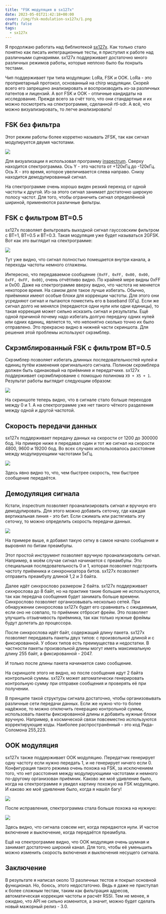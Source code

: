 ```yaml
---
title: "FSK модуляция в sx127x"
date: 2023-05-01T21:42:18+00:00
cover: /img/fsk-modulation-sx127x/1.png
draft: false
tags:
  - sx127x
---
```

Я продолжаю работать над библиотекой [sx127x](https://github.com/dernasherbrezon/sx127x). Как только стало понятно как писать интеграционные тесты, я приступил к работе над различными сценариями. sx127x поддерживает достаточно много различных режимов работы, которые неплохо было бы покрыть тестами.

Чип поддерживает три типа модуляции: LoRa, FSK и OOK. LoRa - это проприетарный протокол, основанный на chirp модуляции. Скорей всего его запрещено анализировать и воспроизводить из-за различных патентов и лицензий. А вот FSK и OOK - отличные кандидаты на исследование. Прежде всего за счёт того, что они стандартные и их можно посмотреть на спектрограмме, сделанной rtl-sdr. А всё, что можно визуализировать, то легче анализировать!

## FSK без фильтра

Этот режим работы более корретно называть 2FSK, так как сигнал модулируется двумя частотами.

![](/img/fsk-modulation-sx127x/1.png)

Для визуализации я использовал программу [inspectrum](https://github.com/miek/inspectrum). Сверху находится спектрограмма. Ось Y - это частота от +120кГц до -120кГц. Ось X - это время, которое увеличивается слева направо. Снизу находится демодулированный сигнал.

На спектрограмме очень хорошо виден резкий переход от одной частоты к другой. Из-за этого сигнал занимает достаточно широкую полосу частот. Для того, чтобы ограничить сигнал определённой шириной, применяются различные фильтры.

## FSK с фильтром BT=0.5

sx127x позволяет фильтровать выходной сигнал гауссовским фильтром с BT=1, BT=0.5 и BT=0.3. Такая модуляция уже будет называться 2GFSK. Вот как это выглядит на спектрограмме:

![](/img/fsk-modulation-sx127x/2.png)

Тут уже видно, что сигнал полностью помещается внутри канала, а переходы частоты немного сглажены. 

Интересно, что передаваемое сообщение ```{0xFF, 0xFF, 0x00, 0x00, 0xFF, 0xFF, 0x00}```, очень отчётливо видно. По крайней мере видны 0xFF и 0x00. Даже на спектрограмме вверху видно, что частота не меняется некоторое время. На самом деле такое лучше избегать. Обычно, приёмники имеют особые блоки для коррекции частоты. Для этого они усредняют сигнал и пытаются поместить его в baseband (0Гц). Если же сигнал долго не менялся (передаются одни нули или одни единицы), то такая коррекция может сильно исказить сигнал и результаты. Ещё одной причиной почему надо избегать долгую передачу одних нулей или одних единиц, является то, что непонятно сколько точно их было отправлено. Это прекрасно видно в нижней части скриншота. Для решения этой проблемы используют скрэмблер.

## Скрэмблированный FSK с фильтром BT=0.5

Скрэмблер позволяет избегать длинных последовательностей нулей и единиц путём изменения оригинального сигнала. Полином скрэмблера должен быть одинаковый на приёмнике и передатчике. sx127x поддерживает скрэмблирование с помощью полинома ```X9 + X5 + 1```. Результат работы выглядит следующим образом:

![](/img/fsk-modulation-sx127x/3.png)

На скриншоте теперь видно, что в сигнале стало больше переходов между 0 и 1. А на спектрограмме уже нет такого чёткого разделения между одной и другой частотой.

## Скорость передачи данных

sx127x поддерживает передачу данных на скорости от 1200 до 300000 бод. На примере ниже я передавал один и тот же сигнал на скорости 4800, 9600 и 19200 бод. Во всех случаях использовалось расстояние между модулирующими частотами 5кГц.

![](/img/fsk-modulation-sx127x/4.png)

Здесь явно видно то, что, чем быстрее скорость, тем быстрее сообщение передаётся.

## Демодуляция сигнала

Кстати, inspectrum позволяет проанализировать сигнал и вручную его демодулировать. Для этого можно добавить сеточку, где каждая вертикальная линия - это бит. Если сжимать или растягивать эту сеточку, то можно определить скорость передачи данных.

![](/img/fsk-modulation-sx127x/5.png)

На примере выше, я добавил такую сетку в самое начало сообщения и выровнял по битам преамбулы.

Этот простой инструмент позволяет вручную проанализировать сигнал. Например, в моём случае сигнал начинается с преамбулы. Это специальная последовательность 0 и 1, которая позволяет подстроить частоту приёмника и синхронизатора битов. sx127x позволяет отправить преамбулу длиной 1,2 и 3 байта. 

Далее идёт синхрослово размером 2 байта. sx127x поддерживает сихнрослова до 8 байт, но на практике такие большие не используются, так как передача сообщения будет занимать больше времени. Синхрослово позволяет организовывать несколько сетей. При обнаружении синхрослова sx127x будет его сравнивать с ожидаемым, если оно не совпало, то приёмник отбросит фрейм. Это позволяет улучшить отзывчивость приёмника, так как только нужные фреймы будут долетать до процессора.

После синхрослова идёт байт, содержащий длину пакета. sx127x позволяет передавать пакеты двух типов: с произвольной длиной и с фиксированной. У обоих типов есть преимущества и недостатки. В частности пакеты произвольной длины могут иметь максимальную длину 255 байт, а фиксированной - 2047.

И только после длины пакета начинается само сообщение. 

На скриншоте этого не видно, но после сообщения идут 2 байта контрольной суммы. sx127x может автоматически генерировать контрольную сумму при отправке сообщения и проверять её при получении. 

В принципе такой структуры сигнала достаточно, чтобы организовывать различные сети передачи данных. Если же нужно что-то более надёжное, то можно отключить генерацию контрольной суммы, использовать пакеты фиксированной длины и добавить нужные блоки вручную. Например, в космической связи повсеместно используются корректирующие коды. Наиболее распространённый - это код Рида-Соломона 255,223.

## OOK модуляция

sx127x также поддерживает OOK модуляцию. Передатчик генерирует одну частоту если нужно передать 1, и не генерирует ничего если 0. Конфигурация такого режима очень похожа на FSK, за исключением того, что нет расстояния между модулирующими частотами и немного по-другому организован приёмник. Каково же моё удивление было, когда на спектрограмме я увидел картину похожую на FSK модуляцию. И каково же моё удивление было, когда я нашёл багу!

![](/img/fsk-modulation-sx127x/6.png)

После исправления, спектрограмма стала больше похожа на нужную:

![](/img/fsk-modulation-sx127x/7.png)

Здесь видно, что сигнала совсем нет, когда передаются нули. И частое включение и выключение, когда передаётся преамбула.

Ещё на спектрограмме видно, что OOK модуляция очень шумная и занимает достаточно широкий канал. Для того, чтобы её уменьшить можно изменить скорость включения и выключения несущего сигнала.

## Заключение

В результате я написал около 13 различных тестов и покрыл основной функционал. Но, боюсь, этого недостаточно. Ведь я даже не приступал к более сложным тестам, таким как фильтрация адресов, автоматическая коррекция частоты и расчёт RSSI. Тем не менее, я ожидаю, что API не сильно изменится, а значит, можно будет сделать новый мажорный релиз - 3.0.